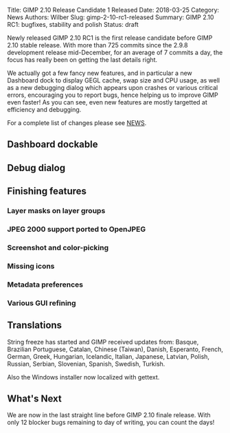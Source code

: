 Title: GIMP 2.10 Release Candidate 1 Released
Date: 2018-03-25
Category: News
Authors: Wilber
Slug: gimp-2-10-rc1-released
Summary: GIMP 2.10 RC1: bugfixes, stability and polish
Status: draft

Newly released GIMP 2.10 RC1 is the first release candidate before GIMP
2.10 stable release. With more than 725 commits since the 2.9.8
development release mid-December, for an average of 7 commits a day, the
focus has really been on getting the last details right.

We actually got a few fancy new features, and in particular a new
Dashboard dock to display GEGL cache, swap size and CPU usage, as well
as a new debugging dialog which appears upon crashes or various critical
errors, encouraging you to report bugs, hence helping us to improve GIMP
even faster!
As you can see, even new features are mostly targetted at efficiency and
debugging.

For a complete list of changes please see [NEWS](https://git.gnome.org/browse/gimp/tree/NEWS).

## Dashboard dockable

## Debug dialog

## Finishing features
### Layer masks on layer groups

### JPEG 2000 support ported to OpenJPEG

### Screenshot and color-picking

### Missing icons

### Metadata preferences

### Various GUI refining

## Translations

String freeze has started and GIMP received updates from:
Basque, Brazilian Portuguese, Catalan, Chinese (Taiwan), Danish,
Esperanto, French, German, Greek, Hungarian, Icelandic, Italian,
Japanese, Latvian, Polish, Russian, Serbian, Slovenian, Spanish,
Swedish, Turkish.

Also the Windows installer now localized with gettext.

## What's Next

We are now in the last straight line before GIMP 2.10 finale release.
With only 12 blocker bugs remaining to day of writing, you can count the
days!
